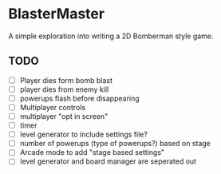 # BlasterMaster
A simple exploration into writing a 2D Bomberman style game. 

## TODO 
- [ ] Player dies form bomb blast
- [ ] player dies from enemy kill
- [ ] powerups flash before disappearing
- [ ] Multiplayer controls
- [ ] multiplayer "opt in screen"
- [ ] timer 
- [ ] level generator to include settings file?  
- [ ] number of powerups (type of powerups?) based on stage
- [ ] Arcade mode to add "stage based settings"
- [ ] level generator and board manager are seperated out
